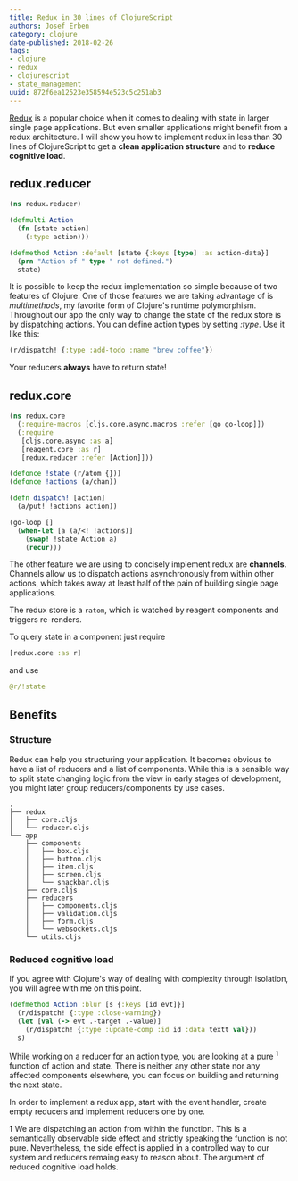 ```yaml
---
title: Redux in 30 lines of ClojureScript
authors: Josef Erben
category: clojure
date-published: 2018-02-26
tags: 
- clojure
- redux
- clojurescript
- state_management
uuid: 872f6ea12523e358594e523c5c251ab3
---
```


 [Redux](https://redux.js.org/introduction/core-concepts) is a popular choice
 when it comes to dealing with
 state in larger single page applications. But even smaller applications might
 benefit from a redux architecture.
 I will show you how to implement redux in less than 30 lines of ClojureScript to
 get a **clean application structure** and to **reduce cognitive load**.

## redux.reducer

```clojure
(ns redux.reducer)

(defmulti Action
  (fn [state action]
    (:type action)))

(defmethod Action :default [state {:keys [type] :as action-data}]
  (prn "Action of " type " not defined.")
  state)
```

It is possible to keep the redux implementation so simple because of two features
of Clojure. One of those features we are taking advantage of is *multimethods*,
my favorite form of Clojure's runtime polymorphism.
Throughout our app the only way to change the state of the redux store
is by dispatching actions. You can define action types by setting *:type*.
Use it like this:

```clojure
(r/dispatch! {:type :add-todo :name "brew coffee"})
```

Your reducers **always** have to return state!

## redux.core

```clojure
(ns redux.core
  (:require-macros [cljs.core.async.macros :refer [go go-loop]])
  (:require
   [cljs.core.async :as a]
   [reagent.core :as r]
   [redux.reducer :refer [Action]]))

(defonce !state (r/atom {}))
(defonce !actions (a/chan))

(defn dispatch! [action]
  (a/put! !actions action))

(go-loop []
  (when-let [a (a/<! !actions)]
    (swap! !state Action a)
    (recur)))
```

The other feature we are using to concisely implement redux are **channels**.
Channels allow us to dispatch actions asynchronously from within other actions,
which takes away at least half of the pain of building single page applications.

The redux store is a `ratom`, which is watched by reagent components and triggers
re-renders.

To query state in a component just require

```clojure
[redux.core :as r]
```

and use

```clojure
@r/!state
```

## Benefits

### Structure

Redux can help you structuring your application. It becomes obvious to have a list of
reducers and a list of components. While this is a sensible way to split state
changing logic from the view in early stages of development, you might later group reducers/components by use cases.

```
.
├── redux
│   ├── core.cljs
│   └── reducer.cljs
└── app
    ├── components
    │   ├── box.cljs
    │   ├── button.cljs
    │   ├── item.cljs
    │   ├── screen.cljs
    │   └── snackbar.cljs
    ├── core.cljs
    ├── reducers
    │   ├── components.cljs
    │   ├── validation.cljs
    │   ├── form.cljs
    │   └── websockets.cljs
    └── utils.cljs
```

### Reduced cognitive load

If you agree with Clojure's way of dealing with complexity through isolation,
you will agree with me on this point.

```clojure
(defmethod Action :blur [s {:keys [id evt]}]
  (r/dispatch! {:type :close-warning})
  (let [val (-> evt .-target .-value)]
    (r/dispatch! {:type :update-comp :id id :data textt val}))
  s)
```

While working on a reducer for an action type, you are looking at a pure
<sup>1</sup> function of action and state. There is neither any other state nor any
affected components elsewhere, you can focus on building and returning the
next state.

In order to implement a redux app, start with the event handler,
create empty reducers and implement reducers one by one.

**1** We are dispatching an action from within the function. This is a semantically observable side effect and strictly speaking the function is not pure. Nevertheless, the side effect is applied in a controlled way to our system and reducers remaing easy to reason about. The argument of reduced cognitive load holds.
